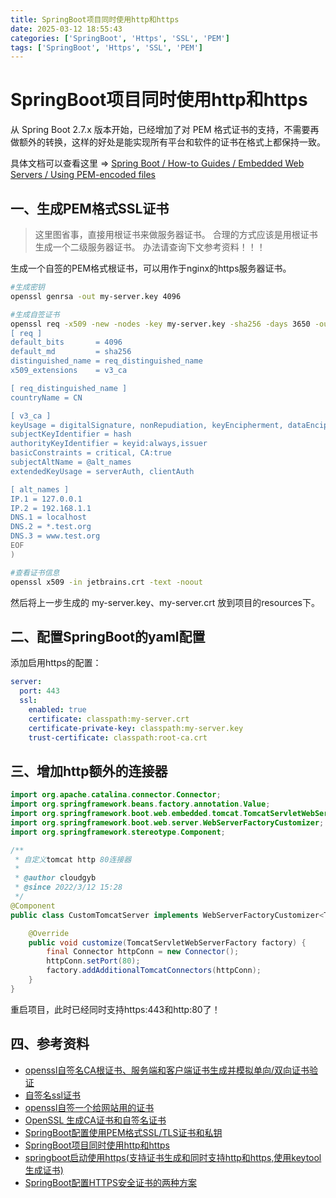 ```yaml
---
title: SpringBoot项目同时使用http和https
date: 2025-03-12 18:55:43
categories: ['SpringBoot', 'Https', 'SSL', 'PEM']
tags: ['SpringBoot', 'Https', 'SSL', 'PEM']
---
```


# SpringBoot项目同时使用http和https

从 Spring Boot 2.7.x 版本开始，已经增加了对 PEM 格式证书的支持，不需要再做额外的转换，这样的好处是能实现所有平台和软件的证书在格式上都保持一致。

具体文档可以查看这里 => [Spring Boot / How-to Guides / Embedded Web Servers / Using PEM-encoded files](https://docs.spring.io/spring-boot/how-to/webserver.html#howto.webserver.configure-ssl.pem-files)


## 一、生成PEM格式SSL证书

> 这里图省事，直接用根证书来做服务器证书。
> 合理的方式应该是用根证书生成一个二级服务器证书。
> 办法请查询下文参考资料！！！

生成一个自签的PEM格式根证书，可以用作于nginx的https服务器证书。

```bash
#生成密钥
openssl genrsa -out my-server.key 4096

#生成自签证书
openssl req -x509 -new -nodes -key my-server.key -sha256 -days 3650 -out my-server.crt -subj "/C=cn/ST=gd/L=sz/O=hw/OU=hc/CN=192.168.3.3" -config <(cat <<EOF
[ req ]
default_bits       = 4096
default_md         = sha256
distinguished_name = req_distinguished_name
x509_extensions    = v3_ca

[ req_distinguished_name ]
countryName = CN

[ v3_ca ]
keyUsage = digitalSignature, nonRepudiation, keyEncipherment, dataEncipherment, keyAgreement, keyCertSign
subjectKeyIdentifier = hash
authorityKeyIdentifier = keyid:always,issuer
basicConstraints = critical, CA:true
subjectAltName = @alt_names
extendedKeyUsage = serverAuth, clientAuth

[ alt_names ]
IP.1 = 127.0.0.1
IP.2 = 192.168.1.1
DNS.1 = localhost
DNS.2 = *.test.org
DNS.3 = www.test.org
EOF
)

#查看证书信息
openssl x509 -in jetbrains.crt -text -noout
```

然后将上一步生成的 my-server.key、my-server.crt 放到项目的resources下。

## 二、配置SpringBoot的yaml配置

添加启用https的配置：

```yaml
server:
  port: 443
  ssl:
    enabled: true
    certificate: classpath:my-server.crt
    certificate-private-key: classpath:my-server.key
    trust-certificate: classpath:root-ca.crt
```

## 三、增加http额外的连接器

```java
import org.apache.catalina.connector.Connector;
import org.springframework.beans.factory.annotation.Value;
import org.springframework.boot.web.embedded.tomcat.TomcatServletWebServerFactory;
import org.springframework.boot.web.server.WebServerFactoryCustomizer;
import org.springframework.stereotype.Component;

/**
 * 自定义tomcat http 80连接器
 *
 * @author cloudgyb
 * @since 2022/3/12 15:28
 */
@Component
public class CustomTomcatServer implements WebServerFactoryCustomizer<TomcatServletWebServerFactory> {

    @Override
    public void customize(TomcatServletWebServerFactory factory) {
        final Connector httpConn = new Connector();
        httpConn.setPort(80);
        factory.addAdditionalTomcatConnectors(httpConn);
    }
}
```

重启项目，此时已经同时支持https:443和http:80了！

## 四、参考资料

- [openssl自签名CA根证书、服务端和客户端证书生成并模拟单向/双向证书验证](https://blog.csdn.net/qq_36940806/article/details/136016480)
- [自签名ssl证书](https://www.cnblogs.com/xiykj/p/18099784)
- [openssl自签一个给网站用的证书](https://zhuanlan.zhihu.com/p/630709832)
- [OpenSSL 生成CA证书和自签名证书](https://www.cnblogs.com/hovin/p/18310022)
- [SpringBoot配置使用PEM格式SSL/TLS证书和私钥](https://blog.csdn.net/zhang197093/article/details/139097603)
- [SpringBoot项目同时使用http和https](https://blog.csdn.net/gybshen/article/details/123444990)
- [springboot启动使用https(支持证书生成和同时支持http和https,使用keytool生成证书)](https://blog.csdn.net/weixin_38941757/article/details/139258716)
- [SpringBoot配置HTTPS安全证书的两种方案](https://blog.csdn.net/liliangpin/article/details/127033325)
